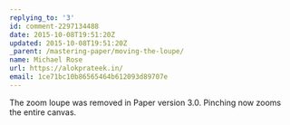 ```yaml
---
replying_to: '3'
id: comment-2297134488
date: 2015-10-08T19:51:20Z
updated: 2015-10-08T19:51:20Z
_parent: /mastering-paper/moving-the-loupe/
name: Michael Rose
url: https://alokprateek.in/
email: 1ce71bc10b86565464b612093d89707e
---
```


The zoom loupe was removed in Paper version 3.0. Pinching now zooms the entire
canvas.
